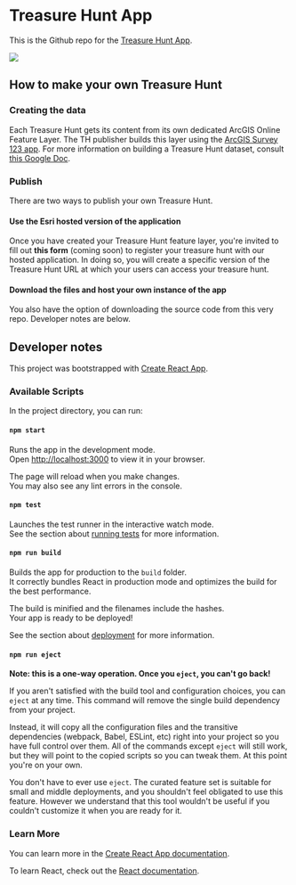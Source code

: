 # Treasure Hunt App

This is the Github repo for the <a href="https://treasure-hunt-map.netlify.app/">Treasure Hunt App</a>.

<img src="https://github.com/leebock/treasure-hunt-v3/blob/main/public/th-screensave.png"/>

## How to make your own Treasure Hunt

### Creating the data

Each Treasure Hunt gets its content from its own dedicated ArcGIS Online Feature Layer.  The TH publisher builds this layer using the <a href="https://survey123.arcgis.com/">ArcGIS Survey 123 app</a>.  For more information on building a Treasure Hunt dataset, consult <a href="https://docs.google.com/document/d/1OugT0XSNt4jaxMXEA58smUbK5D9u0ZeWdCxfGGBwf_w/">this Google Doc</a>.

### Publish

There are two ways to publish your own Treasure Hunt.

#### Use the Esri hosted version of the application

Once you have created your Treasure Hunt feature layer, you're invited to fill out <b>this form</b> (coming soon) to register your treasure hunt with our hosted application.  In doing so, you will create a specific version of the Treasure Hunt URL at which your users can access your treasure hunt.

#### Download the files and host your own instance of the app

You also have the option of downloading the source code from this very repo.  Developer notes are below.

## Developer notes

This project was bootstrapped with [Create React App](https://github.com/facebook/create-react-app).

### Available Scripts

In the project directory, you can run:

#### `npm start`

Runs the app in the development mode.\
Open [http://localhost:3000](http://localhost:3000) to view it in your browser.

The page will reload when you make changes.\
You may also see any lint errors in the console.

#### `npm test`

Launches the test runner in the interactive watch mode.\
See the section about [running tests](https://facebook.github.io/create-react-app/docs/running-tests) for more information.

#### `npm run build`

Builds the app for production to the `build` folder.\
It correctly bundles React in production mode and optimizes the build for the best performance.

The build is minified and the filenames include the hashes.\
Your app is ready to be deployed!

See the section about [deployment](https://facebook.github.io/create-react-app/docs/deployment) for more information.

#### `npm run eject`

**Note: this is a one-way operation. Once you `eject`, you can't go back!**

If you aren't satisfied with the build tool and configuration choices, you can `eject` at any time. This command will remove the single build dependency from your project.

Instead, it will copy all the configuration files and the transitive dependencies (webpack, Babel, ESLint, etc) right into your project so you have full control over them. All of the commands except `eject` will still work, but they will point to the copied scripts so you can tweak them. At this point you're on your own.

You don't have to ever use `eject`. The curated feature set is suitable for small and middle deployments, and you shouldn't feel obligated to use this feature. However we understand that this tool wouldn't be useful if you couldn't customize it when you are ready for it.

### Learn More

You can learn more in the [Create React App documentation](https://facebook.github.io/create-react-app/docs/getting-started).

To learn React, check out the [React documentation](https://reactjs.org/).
